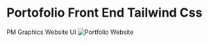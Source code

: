 # Portofolio Front End Tailwind Css
 PM Graphics Website UI
![Portfolio Website](./IMG/PM%20Graphics.jpg)
